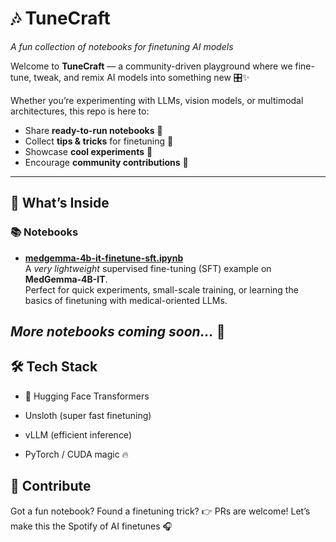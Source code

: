 # 🎶 TuneCraft  
*A fun collection of notebooks for finetuning AI models*  

Welcome to **TuneCraft** — a community-driven playground where we fine-tune, tweak, and remix AI models into something new 🎛️✨  

Whether you’re experimenting with LLMs, vision models, or multimodal architectures, this repo is here to:  
- Share **ready-to-run notebooks** 📝  
- Collect **tips & tricks** for finetuning 🔧  
- Showcase **cool experiments** 🚀  
- Encourage **community contributions** 🤝  

---

## 🌟 What’s Inside
### 📚 Notebooks
- **[medgemma-4b-it-finetune-sft.ipynb](https://github.com/SerdarHelli/TuneCraft/blob/main/notebooks/medgemma-4b-it_rexvqa_sft_lite.ipynb)**  
  A *very lightweight* supervised fine-tuning (SFT) example on **MedGemma-4B-IT**.  
  Perfect for quick experiments, small-scale training, or learning the basics of finetuning with medical-oriented LLMs.  

*More notebooks coming soon...* 🚧  
---

## 🛠️ Tech Stack

- 🤗 Hugging Face Transformers

- Unsloth (super fast finetuning)

- vLLM (efficient inference)

- PyTorch / CUDA magic 🔥

## 🎤 Contribute

Got a fun notebook? Found a finetuning trick?
👉 PRs are welcome! Let’s make this the Spotify of AI finetunes 🎧
